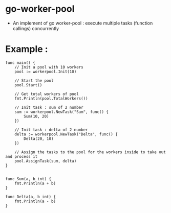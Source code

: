 # go-worker-pool
- An implement of go worker-pool : execute multiple tasks (function callings) concurrently
# Example :
```
func main() {
	// Init a pool with 10 workers
	pool := workerpool.Init(10)
	
	// Start the pool
	pool.Start()
	
	// Get total workers of pool
	fmt.Println(pool.TotalWorkers())

	// Init task : sum of 2 number
	sum := workerpool.NewTask("Sum", func() {
		Sum(10, 20)
	})
	
	// Init task : delta of 2 number
	delta := workerpool.NewTask("Delta", func() {
		Delta(20, 10)
	})
	
	// Assign the tasks to the pool for the workers inside to take out and process it
	pool.AssignTask(sum, delta)
}


func Sum(a, b int) {
	fmt.Println(a + b)
}

func Delta(a, b int) {
	fmt.Println(a - b)
}
```
